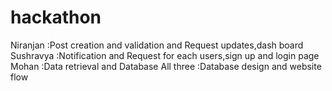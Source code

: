 # hackathon
Niranjan  :Post creation and validation and Request updates,dash board
Sushravya :Notification and Request for each users,sign up and login page
Mohan     :Data retrieval and Database
All three :Database design and website flow




